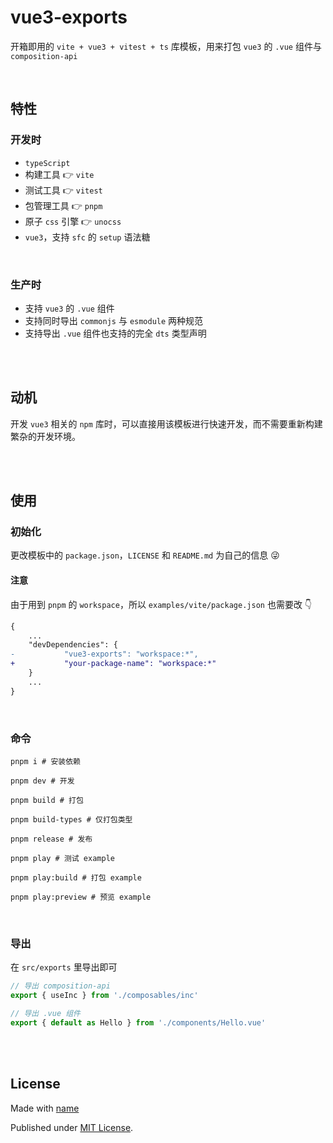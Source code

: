 # vue3-exports

开箱即用的 `vite + vue3 + vitest + ts` 库模板，用来打包 `vue3` 的 `.vue` 组件与 `composition-api` 


<br />

## 特性 

### 开发时

- `typeScript`
- 构建工具 👉 `vite`
- 测试工具 👉 `vitest`
- 包管理工具 👉 `pnpm`
- 原子 `css` 引擎 👉 `unocss`
- `vue3`，支持 `sfc` 的 `setup` 语法糖


<br />

### 生产时

- 支持 `vue3` 的 `.vue` 组件
- 支持同时导出 `commonjs` 与 `esmodule` 两种规范 
- 支持导出 `.vue` 组件也支持的完全 `dts` 类型声明

<br />
<br />

## 动机

开发 `vue3` 相关的 `npm` 库时，可以直接用该模板进行快速开发，而不需要重新构建繁杂的开发环境。


<br />
<br />

## 使用

### 初始化

更改模板中的 `package.json`，`LICENSE` 和 `README.md` 为自己的信息 😜

#### 注意 

由于用到 `pnpm` 的 `workspace`，所以 `examples/vite/package.json` 也需要改 👇 

```diff
{
	...
	"devDependencies": {
-           "vue3-exports": "workspace:*",
+           "your-package-name": "workspace:*"
	}
    ...
}
```

<br />

### 命令

```shell
pnpm i # 安装依赖

pnpm dev # 开发

pnpm build # 打包

pnpm build-types # 仅打包类型

pnpm release # 发布

pnpm play # 测试 example

pnpm play:build # 打包 example

pnpm play:preview # 预览 example
```

<br />

### 导出

在 `src/exports` 里导出即可

```ts
// 导出 composition-api
export { useInc } from './composables/inc'

// 导出 .vue 组件
export { default as Hello } from './components/Hello.vue'
```


<br />
<br />

## License

Made with [name](https://github.com/name)

Published under [MIT License](./LICENSE).